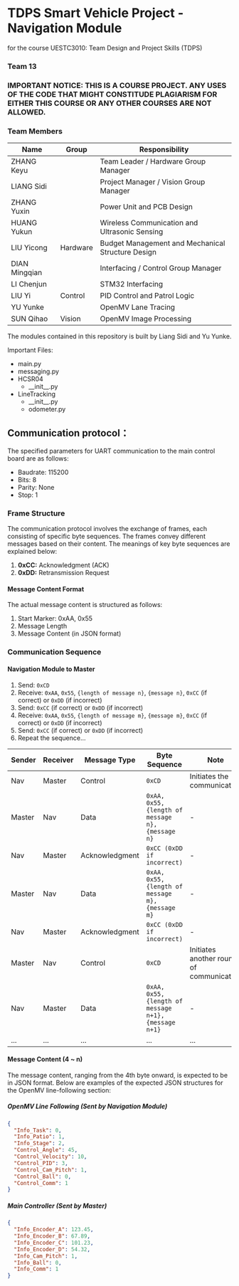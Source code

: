 # TDPS Smart Vehicle Project - Navigation Module
for the course UESTC3010: Team Design and Project Skills (TDPS)
### Team 13
### IMPORTANT NOTICE: THIS IS A COURSE PROJECT. ANY USES OF THE CODE THAT MIGHT CONSTITUDE PLAGIARISM FOR EITHER THIS COURSE OR ANY OTHER COURSES ARE NOT ALLOWED.
### Team Members

| **Name**         | **Group**          | **Responsibility**                                |
|------------------|--------------------|---------------------------------------------------|
| ZHANG Keyu       |                    | Team Leader / Hardware Group Manager              |
| LIANG Sidi       |                    | Project Manager / Vision Group Manager            |
| ZHANG Yuxin      |                    | Power Unit and PCB Design                         |
| HUANG Yukun      |                    | Wireless Communication and Ultrasonic Sensing     |
| LIU Yicong       | Hardware           | Budget Management and Mechanical Structure Design |
| DIAN Mingqian    |                    | Interfacing / Control Group Manager               |
| LI Chenjun       |                    | STM32 Interfacing                                 |
| LIU Yi           | Control            | PID Control and Patrol Logic                      |
| YU Yunke         |                    | OpenMV Lane Tracing                               |
| SUN Qihao        | Vision             | OpenMV Image Processing                           |

The modules contained in this repository is built by Liang Sidi and Yu Yunke.


Important Files:
- main.py
- messaging.py 
- HCSR04
    - \_\_init\_\_.py
- LineTracking
    - \_\_init\_\_.py
    - odometer.py


## Communication protocol：  
The specified parameters for UART communication to the main control board are as follows:

- Baudrate: 115200
- Bits: 8
- Parity: None
- Stop: 1

### Frame Structure

The communication protocol involves the exchange of frames, each consisting of specific byte sequences. The frames convey different messages based on their content. The meanings of key byte sequences are explained below:

1. **0xCC:** Acknowledgment (ACK)
2. **0xDD:** Retransmission Request

#### Message Content Format

The actual message content is structured as follows:

1. Start Marker: 0xAA, 0x55
2. Message Length
3. Message Content (in JSON format)

### Communication Sequence

#### Navigation Module to Master

1. Send: `0xCD`
2. Receive: `0xAA`, `0x55`, `{length of message n}`, `{message n}`, `0xCC` (if correct) or `0xDD` (if incorrect)
3. Send: `0xCC` (if correct) or `0xDD` (if incorrect)
4. Receive: `0xAA`, `0x55`, `{length of message m}`, `{message m}`, `0xCC` (if correct) or `0xDD` (if incorrect)
5. Send: `0xCC` (if correct) or `0xDD` (if incorrect)
6. Repeat the sequence...

| Sender | Receiver | Message Type | Byte Sequence                                             | Note  |
|--------|----------|--------------|-----------------------------------------------------------|------------------|
| Nav    | Master   | Control      | `0xCD`                                                  | Initiates the communication                |
| Master | Nav      | Data         | `0xAA, 0x55, {length of message n}, {message n}`         | - |
| Nav    | Master   | Acknowledgment | `0xCC (0xDD if incorrect)`                               | -                |
| Master | Nav      | Data         | `0xAA, 0x55, {length of message m}, {message m}`         | - |
| Nav    | Master   | Acknowledgment | `0xCC (0xDD if incorrect)`                               | -                |
| Master | Nav      | Control      | `0xCD`                                                  | Initiates another round of communication    |
| Nav    | Master   | Data         | `0xAA, 0x55, {length of message n+1}, {message n+1}`     | - |
| ...    | ...      | ...          | ...                                                       | ...              |


#### Message Content (4 ~ n)

The message content, ranging from the 4th byte onward, is expected to be in JSON format. Below are examples of the expected JSON structures for the OpenMV line-following section:

##### OpenMV Line Following (Sent by Navigation Module)

```json
{
  "Info_Task": 0,
  "Info_Patio": 1,
  "Info_Stage": 2,
  "Control_Angle": 45,
  "Control_Velocity": 10,
  "Control_PID": 3,
  "Control_Cam_Pitch": 1,
  "Control_Ball": 0,
  "Control_Comm": 1
}
```

##### Main Controller (Sent by Master)

```json
{
  "Info_Encoder_A": 123.45,
  "Info_Encoder_B": 67.89,
  "Info_Encoder_C": 101.23,
  "Info_Encoder_D": 54.32,
  "Info_Cam_Pitch": 1,
  "Info_Ball": 0,
  "Info_Comm": 1
}
```

